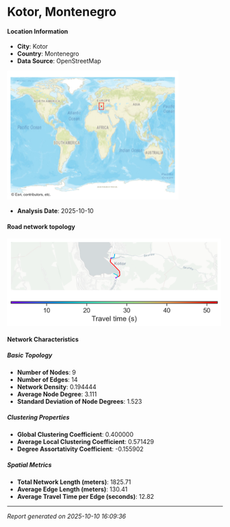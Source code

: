 # Kotor, Montenegro

#### Location Information

- **City**: Kotor
- **Country**: Montenegro
- **Data Source**: OpenStreetMap
<img src="Kotor_location.png" alt="Kotor Location Map" width="400" />

- **Analysis Date**: 2025-10-10

#### Road network topology

<img src="Kotor_network_map.png" alt="Kotor Road Network Map" width="500"/>

#### Network Characteristics

##### Basic Topology

- **Number of Nodes**: 9
- **Number of Edges**: 14
- **Network Density**: 0.194444
- **Average Node Degree**: 3.111
- **Standard Deviation of Node Degrees**: 1.523

##### Clustering Properties

- **Global Clustering Coefficient**: 0.400000
- **Average Local Clustering Coefficient**: 0.571429
- **Degree Assortativity Coefficient**: -0.155902

##### Spatial Metrics

- **Total Network Length (meters)**: 1825.71
- **Average Edge Length (meters)**: 130.41
- **Average Travel Time per Edge (seconds)**: 12.82

---
*Report generated on 2025-10-10 16:09:36*
